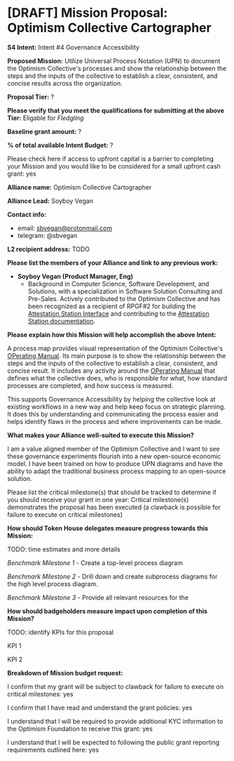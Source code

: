 # [DRAFT] Mission Proposal: Optimism Collective Cartographer

**S4 Intent:** Intent #4 Governance Accessibility

**Proposed Mission:** Utilize Universal Process Notation (UPN) to document the Optimism Collective's processes and show the relationship between the steps and the inputs of the collective to establish a clear, consistent, and concise results across the organization. 

**Proposal Tier:** ?

**Please verify that you meet the qualifications for submitting at the above Tier:** Eligable for *Fledgling*

**Baseline grant amount:** ?

**% of total available Intent Budget:** ?

Please check here if access to upfront capital is a barrier to completing your Mission and you would like to be considered for a small upfront cash grant: yes

**Alliance name:** Optimism Collective Cartographer

**Alliance Lead:** Soyboy Vegan

**Contact info:** 
- email: sbvegan@protonmail.com
- telegram: @sbvegan

**L2 recipient address:** TODO

**Please list the members of your Alliance and link to any previous work:**

- **Soyboy Vegan (Product Manager, Eng)**
    - Background in Computer Science, Software Development, and Solutions, with a specialization in Software Solution Consulting and Pre-Sales. Actively contributed to the Optimism Collective and has been recognized as a recipient of RPGF#2 for building the [Attestation Station Interface](https://attestationstation.xyz/) and contributing to the [Attestation Station documentation](https://community.optimism.io/docs/governance/attestation-station/#).

**Please explain how this Mission will help accomplish the above Intent:**

A process map provides visual representation of the Optimism Collective's [OPerating Manual](https://github.com/ethereum-optimism/OPerating-manual). Its main purpose is to show the relationship between the steps and the inputs of the collective to establish a clear, consistent, and concise result. It includes any activity around the [OPerating Manual](https://github.com/ethereum-optimism/OPerating-manual) that defines what the collective does, who is responsible for what, how standard processes are completed, and how success is measured.

This supports Governance Accessibility by helping the collective look at existing workflows in a new way and help keep focus on strategic planning. It does this by understanding and communicating the process easier and helps identify flaws in the process and where improvements can be made.

**What makes your Alliance well-suited to execute this Mission?**

I am a value aligned member of the Optimism Collective and I want to see these governance experiments flourish into a new open-source economic model. I have been trained on how to produce UPN diagrams and have the ability to adapt the traditional business process mapping to an open-source solution.

Please list the critical milestone(s) that should be tracked to determine if you should receive your grant in one year: Critical milestone(s) demonstrates the proposal has been executed (a clawback is possible for failure to execute on critical milestones)

**How should Token House delegates measure progress towards this Mission:**

TODO: time estimates and more details

*Benchmark Milestone 1* - Create a top-level process diagram

*Benchmark Milestone 2* - Drill down and create subprocess diagrams for the high level process diagram.

*Benchmark Milestone 3* - Provide all relevant resources for the 

**How should badgeholders measure impact upon completion of this Mission?**

TODO: identify KPIs for this proposal

KPI 1

KPI 2

**Breakdown of Mission budget request:**

I confirm that my grant will be subject to clawback for failure to execute on critical milestones: yes

I confirm that I have read and understand the grant policies: yes

I understand that I will be required to provide additional KYC information to the Optimism Foundation to receive this grant: yes

I understand that I will be expected to following the public grant reporting requirements outlined here: yes
